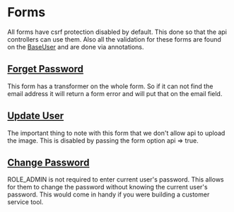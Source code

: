 # Forms

All forms have csrf protection disabled by default.  This done so that the api controllers can use them.  Also all the validation for these forms are found on the [BaseUser](https://github.com/phptuts/StarterBundleForSymfony/blob/master/Entity/BaseUser.php) and are done via annotations.

## [Forget Password](https://github.com/phptuts/StarterBundleForSymfony/blob/master/Form/ForgetPasswordType.php)

This form has a transformer on the whole form.  So if it can not find the email address it will return a form error and will put that on the email field.

## [Update User](https://github.com/phptuts/StarterBundleForSymfony/blob/master/Form/UpdateUserType.php)

The important thing to note with this form that we don't allow api to upload the image.  This is disabled by passing the form option api => true.

## [Change Password](https://github.com/phptuts/StarterBundleForSymfony/blob/master/Form/ChangePasswordType.php)

ROLE_ADMIN is not required to enter current user's password.  This allows for them to change the password without knowing the current user's password.  This would come in handy if you were building a customer service tool.